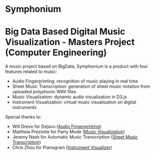 # Symphonium
<strong>Big Data Based Digital Music Visualization - Masters Project (Computer Engineering)</strong>
===================================================================================

A music project based on BigData, Symphonium is a product with four features related to music:
- Audio Fingerprinting: recognition of music playing in real time
- Sheet Music Transcription: generation of sheet music notation from uploaded polyphonic WAV files
- Music Visualization: dynamic audio visualization in D3.js 
- Instrument Visualization: virtual music visualization on digital instruments

Special thanks to:
* Will Drevo for Dejavu ([Audio Fingerprinting](https://github.com/worldveil/dejavu))
* Matthew Preziotte for Party Mode ([Music Visualization](https://github.com/preziotte/party-mode))
* Jeremy Nash for Automatic Music Transcription ([Sheet Music Transcription](https://github.com/nashj/Automatic-Music-Transcription))
* Chris Zhou for Pianogram ([Instrument Visualizer](https://gist.github.com/chrisrzhou/6e5fa4352fb8de5ba1f4))
